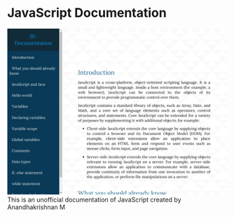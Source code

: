 # JavaScript Documentation
![website image](images\index.png)
This is an unofficial documentation of JavaScript created by Anandhakrishnan M
